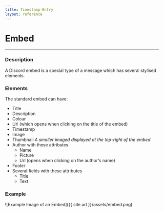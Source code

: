 ```yaml
---
title: Timestamp-Entry
layout: reference
---
```

# Embed
---
### Description
A Discord embed is a special type of a message which has several stylised elements.

### Elements
The standard embed can have:
- Title
- Description
- Colour
- Url (which opens when clicking on the title of the embed)
- Timestamp
- Image
- Thumbnail *A smaller imaged displayed at the top-right of the embed*
- Author with these attributes
  - Name
  - Picture
  - Url (opens when clicking on the author's name)
- Footer
- Several fields with these attributes
  - Title
  - Text

### Example
![Example Image of an Embed]({{ site.url }}/assets/embed.png)
